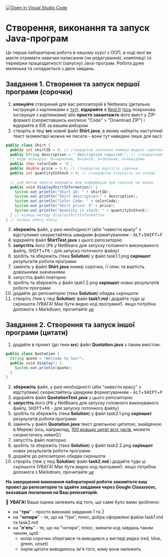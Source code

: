 [![Open in Visual Studio Code](https://classroom.github.com/assets/open-in-vscode-f059dc9a6f8d3a56e377f745f24479a46679e63a5d9fe6f495e02850cd0d8118.svg)](https://classroom.github.com/online_ide?assignment_repo_id=6758997&assignment_repo_type=AssignmentRepo)
# Створення, виконання та запуск Java-програм 

Це перша лабораторна робота в нашому курсі з ООП, в ході якої ви маєте отримати навички написання (чи редагування), компіляції та перевірки працездатності (запуску) Java-програм. Робота дуже маленька та складається з двох завдань.

## Завдання 1. Створення та запуск першої програми (сорочки)

1. **клонуйте** створений для вас репозиторій в Netbeans (детальна інструкція з картинками є [тут](https://netbeans.org/kb/docs/ide/git.html)), **відкрийте** в [Repl.It](https://repl.it/) ([ось](https://repl.it/talk/learn/Configuring-GitHub-repos-to-run-on-Replit-and-contributing-back/23948) покрокова інструкція з картинками) або **просто завантажте** його вміст у ZIP-форматі (скориставшись кнопкою "Code" > "Download ZIP") і відкрийте в IDE за вашим вибором
2. створіть в теці **src** новий файл **Shirt.java**, в якому наберіть наступний текст (коментарі можна не писати - вони тут наведені лише для вас):

``` java
public class Shirt {
  public int shirtID = 0; // стандартне значення номера моделі сорочки
  public String description = "-description required-"; // стандартний опис сорочки
  // коди кольорів: R=червоний, B=синій, G=зелений, U=невідомо
  public char colorCode = 'U';
  public double price = 0.0; // стандартна вартість сорочки
  public int quantityInStock = 0; // стандартна кількість на складі
  
  // цей метод просто виводить всю інформацію про сорочку на екран
  public void displayShirtInformation() {
    System.out.println("Shirt ID: " + shirtID);
    System.out.println("Shirt description:" + description);
    System.out.println("Color Code: " + colorCode);
    System.out.println("Shirt price: $" + price);
    System.out.println("Quantity in stock: " + quantityInStock);
  } // кінець методу displayShirtInformation
} // кінець опису класу
```

3. **збережіть** файл, у разі необхідності (аби "навести красу" з відступами) скористайтесь швидким форматуванням - <kbd>ALT</kbd>+<kbd>SHIFT</kbd>+<kbd>F</kbd>
4. відкрийте файл **ShirtTest.java** з цього репозиторію
5. **запустіть** його (<kbd>F6</kbd> у NetBeans для запуску головного виконуваного файлу, <kbd>SHIFT</kbd>+<kbd>F6</kbd> - для запуску поточного файлу)
6. зробіть та збережіть (тека **Solution**) у файл task1.1.png **скріншот** результатів роботи програми 
7. замініть у файлі **Shirt.java** номер сорочки, її опис та вартість довільними значеннями 
8. запустіть файл повторно
9. зробіть та збережіть у файл task1.2.png **скріншот** нових результатів роботи програми 
11. додайте до репозиторію (тека **Solution**) обидва скріншоти
10. створіть (теж у теці **Solution**) файл **task1.md** і додайте туди ці скріншоти (УВАГА! Має бути видно код програми!). якщо потрібна допомога з Markdown, прочитайте [це](https://github.com/sandino/Markdown-Cheatsheet)

## Завдання 2. Створення та запуск іншої програми (цитати)

1. додайте в проект (до теки **src**) файл **Quotation.java** з таким вмістом:

``` java
public class Quotation {
  String quote = "Welcome to Sun!";
  public void display() {
    System.out.println(quote);
  }
}
```
2. **збережіть** файл, у разі необхідності (аби "навести красу" з відступами) скористайтесь швидким форматуванням - <kbd>ALT</kbd>+<kbd>SHIFT</kbd>+<kbd>F</kbd>
3. відкрийте файл **QuotationTest.java** з цього репозиторію
4. **запустіть** його  (<kbd>F6</kbd> у NetBeans для запуску головного виконуваного файлу, <kbd>SHIFT</kbd>+<kbd>F6</kbd> - для запуску поточного файлу)
5. зробіть та збережіть (тека **Solution**) у файл task2.1.png **скріншот** результатів роботи програми 
6. замініть у файлі **Quotation.java** текст довільною цитатою, знайденою в Мережі (ось, наприклад, [100 кращих цитат всіх часів](https://pakwired.com/100-best-quotes-time/), можете скористатись ними:wink:)
7. запустіть файл повторно
8. зробіть та збережіть (тека **Solution**) у файл task2.2.png **скріншот** нових результатів роботи програми 
9. додайте до репозиторію обидва скріншоти
10. створіть (теж у теці **Solution**) файл **task2.md** і додайте туди ці скріншоти (УВАГА! Має бути видно код програми!). якщо потрібна допомога з Markdown, прочитайте [це](https://github.com/sandino/Markdown-Cheatsheet)

**На завершення виконання лабораторної роботи закомітьте ваш проект до репозиторію та здайте завдання через Google Classroom, вказавши посилання на Ваш репозиторій.**

:triangular_flag_on_post: **УВАГА!** Ваша оцінка залежить від того, що саме було вами зроблено:
* на "**три**" - просто виконані завдання 1 та 2
* на "**чотири**" - те, що на "три", плюс, добре оформлені файли task1.md та task2.md
* на "**п'ять**" - те, що на "чотири", плюс, змінити код завдань таким чином, щоб:
  * колір сорочки зберігався та виводився у вигляді рядка (red, blue, green, unset) 
  * окрім цитати виводилось ім'я того, кому вона належить
